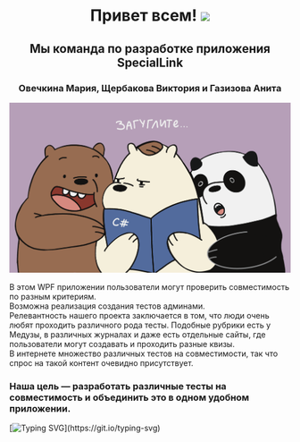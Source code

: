 <h1 align="center">Привет всем!</a> 
<img src="https://github.com/blackcater/blackcater/raw/main/images/Hi.gif" height="32"/></h1>
<h2 align="center"> Мы команда по разработке приложения SpecialLink</a> 
<h3 align="center">Овечкина Мария, Щербакова Виктория и Газизова Анита</h3>

![pic1](SpecialLink.Design/Pictures/Git2.png)

В этом WPF приложении пользователи могут проверить совместимость по разным критериям.  
Возможна реализация создания тестов админами.  
Релевантность нашего проекта заключается в том, что люди очень любят проходить различного рода тесты. Подобные рубрики есть у Медузы, в различных журналах и даже есть отдельные сайты, где пользователи могут создавать и проходить разные квизы.  
В интернете множество различных тестов на совместимости, так что спрос на такой контент очевидно присутствует.  
### Наша цель — разработать различные тесты на совместимость и объединить это в одном удобном приложении.


[![Typing SVG](https://readme-typing-svg.herokuapp.com?duration=3500&color=424972&multiline=true&height=110&lines=%D0%98+%D0%B2%D0%BF%D0%BE%D0%BF%D1%8B%D1%85%D0%B0%D1%85+%D0%BE%D0%BD%D0%B8+%D1%81%D1%82%D1%83%D1%87%D0%B0%D0%BB%D0%B8;%D0%9F%D0%BE+%D0%BA%D0%BB%D0%B0%D0%B2%D0%B8%D1%88%D0%B0%D0%BC+%D0%BA%D0%BB%D0%B0%D0%B2%D0%B8%D0%B0%D1%82%D1%83%D1%80%D1%8B%2C;%D0%92%D0%B5%D0%B4%D1%8C+%D1%83%D0%B3%D0%BE%D0%B4%D0%B8%D1%82%D1%8C+%D0%BE%D0%BD%D0%B8+%D0%BC%D0%B5%D1%87%D1%82%D0%B0%D0%BB%D0%B8;%D0%9A%D1%80%D0%B8%D1%82%D0%B5%D1%80%D0%B8%D1%8F%D0%BC+%D0%AE%D1%80%D1%8B...)](https://git.io/typing-svg)
